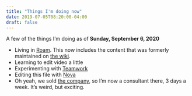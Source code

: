 ```yaml
---
title: "Things I'm doing now"
date: 2019-07-05T08:20:00-04:00
draft: false
---
```


A few of the things I’m doing as of **Sunday, September 6, 2020**

- Living in [Roam](https://roamresearch.com/). This now includes the content that was formerly maintained on [the
  wiki](https://rudimentarylathe.org/).
- Learning to edit video a little
- Experimenting with [Teamwork](https://www.teamwork.com)
- Editing this file with [Nova](https://nova.app)
- Oh yeah, we sold [the company](https://fusionary.com/), so I’m now a consultant there, 3 days a week. It’s weird, but exciting.

